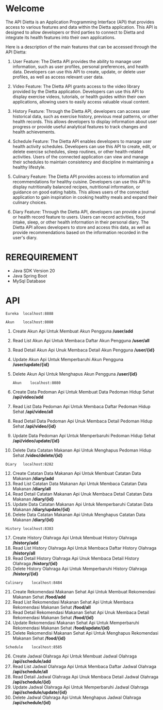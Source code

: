 # Welcome 



The API Dietta is an Application Programming Interface (API) that provides access to various features and data within the Dietta application. This API is designed to allow developers or third parties to connect to Dietta and integrate its health features into their own applications.

Here is a description of the main features that can be accessed through the API Dietta:

1.  User Feature: The Dietta API provides the ability to manage user information, such as user profiles, personal preferences, and health data. Developers can use this API to create, update, or delete user profiles, as well as access relevant user data.
    
2.  Video Feature: The Dietta API grants access to the video library provided by the Dietta application. Developers can use this API to display exercise videos, tutorials, or health guides within their own applications, allowing users to easily access valuable visual content.
    
3.  History Feature: Through the Dietta API, developers can access user historical data, such as exercise history, previous meal patterns, or other health records. This allows developers to display information about user progress or provide useful analytical features to track changes and health achievements.
    
4.  Schedule Feature: The Dietta API enables developers to manage user health activity schedules. Developers can use this API to create, edit, or delete exercise schedules, sleep routines, or other health-related activities. Users of the connected application can view and manage their schedules to maintain consistency and discipline in maintaining a healthy lifestyle.
    
5.  Culinary Feature: The Dietta API provides access to information and recommendations for healthy cuisine. Developers can use this API to display nutritionally balanced recipes, nutritional information, or guidance on good eating habits. This allows users of the connected application to gain inspiration in cooking healthy meals and expand their culinary choices.
    
6.  Diary Feature: Through the Dietta API, developers can provide a journal or health record feature to users. Users can record activities, food intake, sleep, or other health information in their personal diary. The Dietta API allows developers to store and access this data, as well as provide recommendations based on the information recorded in the user's diary.


# REREQUIREMENT

 - Java SDK Version 20
 - Java Spring Boot
 - MySql Database

# API

	Eureka	localhost:8888	
	
	Akun	localhost:8080

 1. Create Akun	Api Untuk Membuat Akun Pengguna	**/user/add** 	
 2. Read List Akun	Api Untuk Membaca Daftar Akun Pengguna	**/user/all** 	
 3. Read Detail Akun	Api Unuk Membaca Detail Akun Pengguna	**/user/{id}**
 4. Update Akun	Api Untuk Memperbaruhi Akun Pengguna	**/user/update/{id}** 	
 5. Delete Akun	Api Untuk Menghapus Akun  Pengguna	**/user/{id}**


		Akun	localhost:8080


 7. Create Data Pedoman	Api Untuk Membuat Data Pedoman Hidup
    Sehat	**/api/video/add**
 8. Read List Data Pedoman	Api Untuk Membaca Daftar Pedoman Hidup
    Sehat	**/api/video/all**
 9. Read Detail Data Pedoman	Api Unuk Membaca Detail Pedoman Hidup
    Sehat	**/api/video/{id}**
 10. Update Data Pedoman	Api Untuk Memperbaruhi Pedoman Hidup
    Sehat	**/api/video/update/{id}**
 11. Delete Data Catatan Makanan	Api Untuk Menghapus Pedoman Hidup
    Sehat	**/video/delete/{id}**

	Diary	localhost:8282

 12. Create Catatan Data Makanan	Api Untuk Membuat Catatan Data
    Makanan	**/diary/add**
 13. Read List Catatan Data Makanan	Api Untuk Membaca Catatan Data
    Makanan	**/diary/all**
 14. Read Detail Catatan Makanan	Api Unuk Membaca Detail Catatan Data
    Makanan	**/diary/{id}**
 15. Update Data Catatan Makanan	Api Untuk Memperbaruhi Catatan Data
    Makanan	**/diary/update/{id}**
 16. Delete Data Catatan Makanan	Api Untuk Menghapus Catatan Data
    Makanan	**/diary/{id}**

 	History	localhost:8383

 17. Create History Olahraga	Api Untuk Membuat History
    Olahraga	**/history/add**
 18. Read List History Olahraga	Api Untuk Membaca Daftar History
    Olahraga	**/history/all**
 19. Read Detail History Olahraga	Api Unuk Membaca Detail History
    Olahraga	**/history/{id}**
 20. Delete History Olahraga	Api Untuk Memperbaruhi History
    Olahraga	**/history/{id}**

	Culinary	localhost:8484

 21. Create Rekomendasi Makanan Sehat	Api Untuk Membuat Rekomendasi
    Makanan Sehat	**/food/add**
 22. Read List Rekomendasi Makanan Sehat	Api Untuk Membaca Rekomendasi
    Makanan Sehat	**/food/all**
 23. Read Detail Rekomendasi Makanan Sehat	Api Unuk Membaca Detail
    Rekomendasi Makanan Sehat	**/food/{id}**
 24. Update Rekomendasi Makanan Sehat	Api Untuk Memperbaruhi Rekomendasi
    Makanan Sehat	/**food/update/{id}**
 25. Delete Rekomendisi Makanan Sehat	Api Untuk Menghapus Rekomendasi
    Makanan Sehat	**/food/{id}**

	Schedule	localhost:8585	
 26. Create Jadwal Olahraga	Api Untuk Membuat Jadwal Olahraga
    	**/api/schedule/add**
 27. Read List Jadwal Olahraga	Api Untuk Membaca Daftar Jadwal Olahraga
    	**/api/schedule/all**
 28. Read Detail Jadwal Olahraga	Api Unuk Membaca Detail Jadwal Olahraga
    	**/api/schedule/{id}**
 29. Update Jadwal Olahraga	Api Untuk Memperbaruhi Jadwal Olahraga
    	**/api/schedule/update/{id}**
 30. Delete Jadwal Olahraga	Api Untuk Menghapus Jadwal Olahraga
    	**/api/schedule/{id}**
